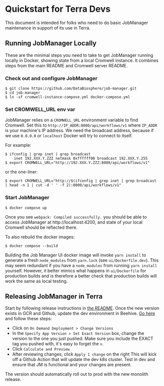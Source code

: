 # Quickstart for Terra Devs

This document is intended for folks who need to do basic JobManager maintenance
in support of its use in Terra. 

## Running JobManager Locally

These are the minimal steps you need to take to get JobManager running locally in 
Docker, showing state from a local Cromwell instance. It combines steps from the 
main README and Cromwell server README.

### Check out and configure JobManager

```
$ git clone https://github.com/DataBiosphere/job-manager.git
$ cd job-manager
$ ln -sf cromwell-instance-compose.yml docker-compose.yml
```

### Set CROMWELL_URL env var

JobManager relies on a `CROMWELL_URL` environment variable to find Cromwell.
Set this to `http://IP_ADDR:8000/api/workflows/v1` where `IP_ADDR` is your machine's 
IP address. We need the broadcast address, because if we use `0.0.0.0` or `localhost` Docker
will try to connect to itself.

For example:
```
$ ifconfig | grep inet | grep broadcast
    inet 192.XXX.Y.ZZZ netmask 0xffffff00 broadcast 192.XXX.Y.255
$ export CROMWELL_URL="http://192.XXX.Y.ZZZ:8000/api/workflows/v1"
```
or the one-liner:
```
$ export CROMWELL_URL="http://$(ifconfig | grep inet | grep broadcast | head -n 1 | cut -d ' ' -f 2):8000/api/workflows/v1"
```

### Start JobManager

```
$ docker compose up
```
Once you see `webpack: Compiled successfully.` you should be able to access JobManager
at http://localhost:4200, and state of your local Cromwell should be reflected there.

To also rebuild the docker images:
```
$ docker compose --build
```
Building the Job Manager UI docker image will invoke `yarn install` to generate a fresh
`node_modules` from `yarn.lock` (see `ui/Dockerfile.dev`). This may seem redundant if you have a
`node_modules` from running `yarn install` yourself. However, it better mimics what happens in
`ui/Dockerfile` for production builds and is therefore a better check that production builds will
work the same as local testing.

## Releasing JobManager in Terra

Start by following release instructions in [the README](README.md#build-docker-images-and-releases).
Once the new version exists in GCR and Github, update the dev environment in Beehive. 
[Go here](https://broad.io/beehive/r/chart-release/dev/jobmanager) and follow these steps:
 * Click on `On Demand Deployment > Change Versions`
 * In the `Specify App Version > Set Exact Version` box, change the version to the one you just pushed. 
 Make sure you include the EXACT tag you pushed with, it's easy to forget the `v`.
 * Click `Calculate and Preview`
 * After reviewing changes, click `Apply 1 change` on the right
This will kick off a Github Action that will update the dev k8s cluster. Test in dev and ensure that JM is functional
and your changes are present.

The version should automatically roll out to prod with the new monolith release.
